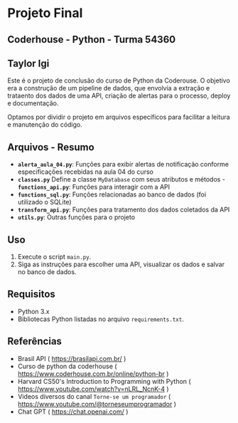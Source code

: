 # Projeto Final
## Coderhouse - Python - Turma 54360
## Taylor Igi


Este é o projeto de conclusão do curso de Python da Coderouse.
O objetivo era a construção de um pipeline de dados, que envolvia a extração e trataento dos dados de uma API, criação de alertas para o processo, deploy e documentação.

Optamos por dividir o projeto em arquivos específicos para facilitar a leitura e manutenção do código.

## Arquivos - Resumo

- **`alerta_aula_04.py`**: Funções para exibir alertas de notificação conforme especificações recebidas na aula 04 do curso
- **`classes.py`** Define a classe `MyDatabase` com seus atributos e métodos
-**`functions_api.py`**: Funções para interagir com a API
- **`functions_sql.py`**: Funções relacionadas ao banco de dados (foi utilizado o SQLite)
- **`transform_api.py`**: Funções para tratamento dos dados coletados da API
- **`utils.py`**: Outras funções para o projeto

## Uso

1. Execute o script `main.py`.
2. Siga as instruções para escolher uma API, visualizar os dados e salvar no banco de dados.

## Requisitos

- Python 3.x
- Bibliotecas Python listadas no arquivo `requirements.txt`.

## Referências
- Brasil API ( https://brasilapi.com.br/ )
- Curso de python da coderhouse ( https://www.coderhouse.com.br/online/python-br )
- Harvard CS50's Introduction to Programming with Python ( https://www.youtube.com/watch?v=nLRL_NcnK-4 )
- Videos diversos do canal `Torne-se um programador` ( https://www.youtube.com/@torneseumprogramador )
- Chat GPT ( https://chat.openai.com/ )